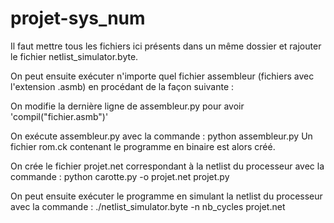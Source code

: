 # projet-sys_num

Il faut mettre tous les fichiers ici présents dans un même dossier et rajouter le fichier netlist_simulator.byte.  

On peut ensuite exécuter n'importe quel fichier assembleur (fichiers avec l'extension .asmb) en procédant de la façon suivante :  

On modifie la dernière ligne de assembleur.py pour avoir 'compil("fichier.asmb")'  

On exécute assembleur.py avec la commande : python assembleur.py
Un fichier rom.ck contenant le programme en binaire est alors créé.

On crée le fichier projet.net correspondant à la netlist du processeur avec la commande : python carotte.py -o projet.net projet.py

On peut ensuite exécuter le programme en simulant la netlist du processeur avec la commande : ./netlist_simulator.byte -n nb_cycles projet.net

